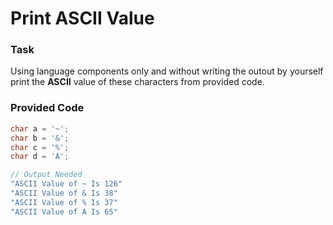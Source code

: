 # Print ASCII Value

### Task

Using language components only and without writing the outout by yourself print the **ASCII** value of these characters from provided code.

### Provided Code

```cpp
char a = '~';
char b = '&';
char c = '%';
char d = 'A';

// Output Needed
"ASCII Value of ~ Is 126"
"ASCII Value of & Is 38"
"ASCII Value of % Is 37"
"ASCII Value of A Is 65"
```